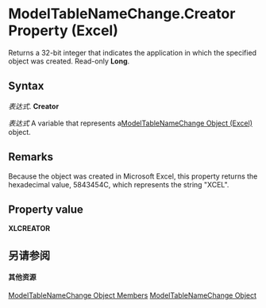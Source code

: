 
# ModelTableNameChange.Creator Property (Excel)

Returns a 32-bit integer that indicates the application in which the specified object was created. Read-only  **Long**.


## Syntax

 _表达式_. **Creator**

 _表达式_ A variable that represents a[ModelTableNameChange Object (Excel)](f739aed8-aa89-a05d-fa84-8ae2520576fb.md) object.


## Remarks

Because the object was created in Microsoft Excel, this property returns the hexadecimal value, 5843454C, which represents the string "XCEL".


## Property value

 **XLCREATOR**


## 另请参阅


#### 其他资源


[ModelTableNameChange Object Members](http://msdn.microsoft.com/library/7739e58b-9e02-cd98-eef5-d30555abd1e5%28Office.15%29.aspx)
[ModelTableNameChange Object](f739aed8-aa89-a05d-fa84-8ae2520576fb.md)